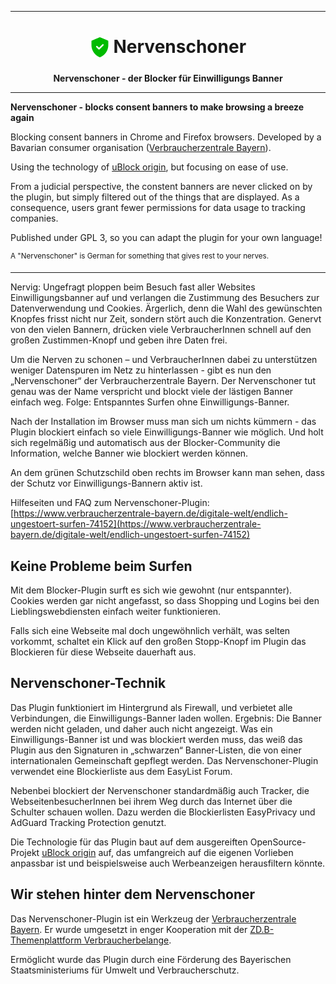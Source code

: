 
***

<h1 align="center">
<sub>
<img src="https://github.com/ingenitdo/Nervenschoner/blob/main/src/img/icon_32.png" height="32" width="32" alt="Nervenschoner-Icon">
</sub>
Nervenschoner
</h1>
<p align="center">
<strong>Nervenschoner - der Blocker für Einwilligungs Banner</strong>
</p>

***

**Nervenschoner - blocks consent banners to make browsing a breeze again**

Blocking consent banners in Chrome and Firefox browsers. Developed by a Bavarian consumer organisation ([Verbraucherzentrale Bayern](https://www.verbraucherzentrale-bayern.de/digitale-welt/endlich-ungestoert-surfen-74152)).

Using the technology of [uBlock origin](https://github.com/gorhill/uBlock), but focusing on ease of use.

From a judicial perspective, the constent banners are never clicked on by the plugin, but simply filtered out of the things that are displayed. As a consequence, users grant fewer permissions for data usage to tracking companies.

Published under GPL 3, so you can adapt the plugin for your own language!

<sup>A "Nervenschoner" is German for something that gives rest to your nerves.</sup>


***
	
Nervig: Ungefragt ploppen beim Besuch fast aller Websites Einwilligungsbanner auf und verlangen die Zustimmung des Besuchers zur Datenverwendung und Cookies. Ärgerlich, denn die Wahl des gewünschten Knopfes frisst nicht nur Zeit, sondern stört auch die Konzentration. Genervt von den vielen Bannern, drücken viele VerbraucherInnen schnell auf den großen Zustimmen-Knopf und geben ihre Daten frei. 
	
Um die Nerven zu schonen – und VerbraucherInnen dabei zu unterstützen weniger Datenspuren im Netz zu hinterlassen - gibt es nun den „Nervenschoner“ der Verbraucherzentrale Bayern. Der Nervenschoner tut genau was der Name verspricht und blockt viele der lästigen Banner einfach weg. Folge: Entspanntes Surfen ohne Einwilligungs-Banner.

Nach der Installation im Browser muss man sich um nichts kümmern - das Plugin blockiert einfach so viele Einwilligungs-Banner wie möglich. Und holt sich regelmäßig und automatisch aus der Blocker-Community die Information, welche Banner wie blockiert werden können.

An dem grünen Schutzschild oben rechts im Browser kann man sehen, dass der Schutz vor Einwilligungs-Bannern aktiv ist.

Hilfeseiten und FAQ zum Nervenschoner-Plugin: [https://www.verbraucherzentrale-bayern.de/digitale-welt/endlich-ungestoert-surfen-74152](https://www.verbraucherzentrale-bayern.de/digitale-welt/endlich-ungestoert-surfen-74152)

## Keine Probleme beim Surfen

Mit dem Blocker-Plugin surft es sich wie gewohnt (nur entspannter). Cookies werden gar nicht angefasst, so dass Shopping und Logins bei den Lieblingswebdiensten einfach weiter funktionieren.

Falls sich eine Webseite mal doch ungewöhnlich verhält, was selten vorkommt, schaltet ein Klick auf den großen Stopp-Knopf im Plugin das Blockieren für diese Webseite dauerhaft aus.

## Nervenschoner-Technik

Das Plugin funktioniert im Hintergrund als Firewall, und verbietet alle Verbindungen, die  Einwilligungs-Banner laden wollen. Ergebnis: Die Banner werden nicht geladen, und daher auch nicht angezeigt. Was ein Einwilligungs-Banner ist und was blockiert werden muss, das weiß das Plugin aus den Signaturen in „schwarzen“ Banner-Listen, die von einer internationalen Gemeinschaft gepflegt werden. Das Nervenschoner-Plugin verwendet eine Blockierliste aus dem EasyList Forum.

Nebenbei blockiert der Nervenschoner standardmäßig auch Tracker, die WebseitenbesucherInnen bei ihrem Weg durch das Internet über die Schulter schauen wollen. Dazu werden die Blockierlisten EasyPrivacy und AdGuard Tracking Protection genutzt.

Die Technologie für das Plugin baut auf dem ausgereiften OpenSource-Projekt [uBlock origin](https://github.com/gorhill/uBlock) auf, das umfangreich auf die eigenen Vorlieben anpassbar ist und beispielsweise auch Werbeanzeigen herausfiltern könnte.

## Wir stehen hinter dem Nervenschoner
Das Nervenschoner-Plugin ist ein Werkzeug der [Verbraucherzentrale Bayern](https://www.verbraucherzentrale-bayern.de/digitale-welt/endlich-ungestoert-surfen-74152). Er wurde umgesetzt in enger Kooperation mit der [ZD.B-Themenplattform Verbraucherbelange](https://www.bayern-innovativ.de/verbraucherbelange).

Ermöglicht wurde das Plugin durch eine Förderung des Bayerischen Staatsministeriums für Umwelt und Verbraucherschutz.
